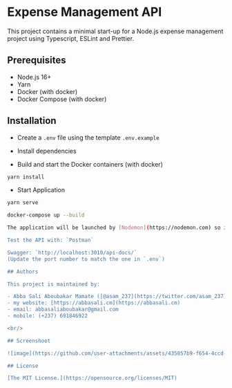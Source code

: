 # Expense Management API

This project contains a minimal start-up for a Node.js expense management project using Typescript, ESLint and Prettier.

## Prerequisites

- Node.js 16+
- Yarn
- Docker (with docker)
- Docker Compose (with docker)

## Installation

- Create a `.env` file using the template `.env.example`
- Install dependencies

- Build and start the Docker containers (with docker)

```bash
yarn install
```

- Start Application

```bash
yarn serve
```

```bash
docker-compose up --build

The application will be launched by [Nodemon](https://nodemon.com) so it's will restart automatically on file change

Test the API with: `Postman`

Swagger: `http://localhost:3010/api-docs/`
(Update the port number to match the one in `.env`)

## Authors

This project is maintained by:

- Abba Sali Aboubakar Mamate ([@asam_237](https://twitter.com/asam_237))
- my website: [https://abbasali.cm](https://abbasali.cm)
- email: abbasaliaboubakar@gmail.com
- mobile: (+237) 691846922

<br/>

## Screenshoot

![image](https://github.com/user-attachments/assets/435857b9-f654-4ccd-a072-c00d1a80fbea)

## License

[The MIT License.](https://opensource.org/licenses/MIT)
```
